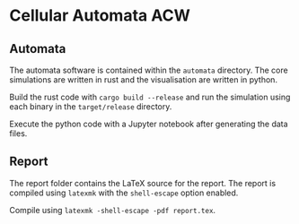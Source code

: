 # Cellular Automata ACW

## Automata

The automata software is contained within the `automata` directory. The core simulations are written in rust and the visualisation are written in python.

Build the rust code with `cargo build --release` and run the simulation using each binary in the `target/release` directory.

Execute the python code with a Jupyter notebook after generating the data files.

## Report

The report folder contains the LaTeX source for the report. The report is compiled using `latexmk` with the `shell-escape` option enabled.

Compile using `latexmk -shell-escape -pdf report.tex`.
